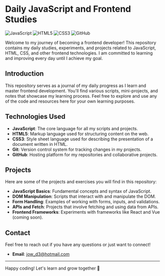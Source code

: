 # Daily JavaScript and Frontend Studies

![JavaScript](https://img.shields.io/badge/JavaScript-F7DF1E?style=for-the-badge&logo=javascript&logoColor=black)
![HTML5](https://img.shields.io/badge/HTML5-E34F26?style=for-the-badge&logo=html5&logoColor=white)
![CSS3](https://img.shields.io/badge/CSS3-1572B6?style=for-the-badge&logo=css3&logoColor=white)
![GitHub](https://img.shields.io/badge/GitHub-100000?style=for-the-badge&logo=github&logoColor=white)

Welcome to my journey of becoming a frontend developer! This repository contains my daily studies, experiments, and projects related to JavaScript, HTML, CSS, and other frontend technologies. I am committed to learning and improving every day until I achieve my goal.

## Introduction

This repository serves as a journal of my daily progress as I learn and master frontend development. You'll find various scripts, mini-projects, and notes that showcase my learning process. Feel free to explore and use any of the code and resources here for your own learning purposes.

## Technologies Used

- **JavaScript**: The core language for all my scripts and projects.
- **HTML5**: Markup language used for structuring content on the web.
- **CSS3**: Style sheet language used for describing the presentation of a document written in HTML.
- **Git**: Version control system for tracking changes in my projects.
- **GitHub**: Hosting platform for my repositories and collaborative projects.

## Projects

Here are some of the projects and exercises you will find in this repository:

- **JavaScript Basics**: Fundamental concepts and syntax of JavaScript.
- **DOM Manipulation**: Scripts that interact with and manipulate the DOM.
- **Form Handling**: Examples of working with forms, inputs, and validations.
- **APIs and Fetch**: Projects that involve fetching and using data from APIs.
- **Frontend Frameworks**: Experiments with frameworks like React and Vue (coming soon).

## Contact

Feel free to reach out if you have any questions or just want to connect!

- **Email**: jow_d3@hotmail.com

---

Happy coding! Let's learn and grow together 🚀
